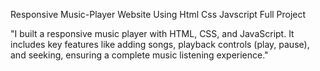 Responsive Music-Player Website Using Html Css Javscript Full Project

"I built a responsive music player with HTML, CSS, and JavaScript. It includes key features like adding songs, playback controls (play, pause), and seeking, ensuring a complete music listening experience."
